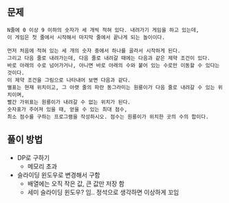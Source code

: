 ## 문제
```
N줄에 0 이상 9 이하의 숫자가 세 개씩 적혀 있다. 내려가기 게임을 하고 있는데,
이 게임은 첫 줄에서 시작해서 마지막 줄에서 끝나게 되는 놀이이다.

먼저 처음에 적혀 있는 세 개의 숫자 중에서 하나를 골라서 시작하게 된다.
그리고 다음 줄로 내려가는데, 다음 줄로 내려갈 때에는 다음과 같은 제약 조건이 있다.
바로 아래의 수로 넘어가거나, 아니면 바로 아래의 수와 붙어 있는 수로만 이동할 수 있다는 것이다.
이 제약 조건을 그림으로 나타내어 보면 다음과 같다.
별표는 현재 위치이고, 그 아랫 줄의 파란 동그라미는 원룡이가 다음 줄로 내려갈 수 있는 위치이며,
빨간 가위표는 원룡이가 내려갈 수 없는 위치가 된다.
숫자표가 주어져 있을 때, 얻을 수 있는 최대 점수,
최소 점수를 구하는 프로그램을 작성하시오. 점수는 원룡이가 위치한 곳의 수의 합이다.
```

## 풀이 방법
- DP로 구하기
   - 메모리 초과
- 슬라이딩 윈도우로 변경해서 구함
  - 배열에는 오직 작은 값, 큰 값만 저장 함
  - 세미 슬라이딩 윈도우? 임.. 정석으로 생각하면 이상하게 꼬임

